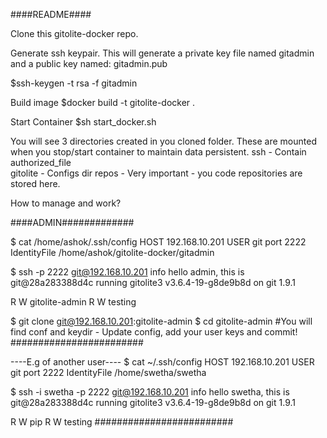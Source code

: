 ####README####

Clone this gitolite-docker repo.

Generate ssh keypair. This will generate a private key file named gitadmin and a public key named: gitadmin.pub 

$ssh-keygen -t rsa -f gitadmin

Build image
$docker build -t gitolite-docker . 

Start Container
$sh start_docker.sh

You will see 3 directories created in you cloned folder. These are mounted when you stop/start container to maintain data persistent.
ssh - Contain authorized_file      
gitolite  - Configs dir
repos  - Very important - you code repositories are stored here.

How to manage and work?

####ADMIN#############

$ cat  /home/ashok/.ssh/config 
HOST 192.168.10.201
USER git
port 2222
IdentityFile /home/ashok/gitolite-docker/gitadmin

$ ssh -p 2222  git@192.168.10.201 info
hello admin, this is git@28a283388d4c running gitolite3 v3.6.4-19-g8de9b8d on git 1.9.1

 R W	gitolite-admin
 R W	testing

$ git clone git@192.168.10.201:gitolite-admin
$ cd gitolite-admin
#You will find conf and keydir - Update config, add your user keys and commit!
########################

----E.g of another user----
$ cat ~/.ssh/config 
HOST 192.168.10.201
USER git
port 2222
IdentityFile /home/swetha/swetha

$ ssh -i swetha -p 2222  git@192.168.10.201 info
hello swetha, this is git@28a283388d4c running gitolite3 v3.6.4-19-g8de9b8d on git 1.9.1

 R W	pip
 R W	testing
#########################
